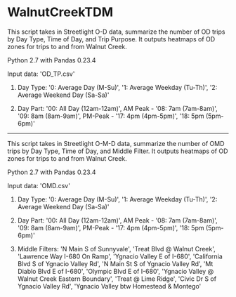 # WalnutCreekTDM
This script takes in Streetlight O-D data, summarize the number of OD trips by Day Type, Time of Day, and Trip Purpose. It outputs heatmaps of OD zones for trips to and from Walnut Creek.

Python 2.7 with Pandas 0.23.4

Input data: 'OD_TP.csv'

1) Day Type: '0: Average Day (M-Su)', '1: Average Weekday (Tu-Th)', '2: Average Weekend Day (Sa-Sa)'

2) Day Part: '00: All Day (12am-12am)', AM Peak - '08: 7am (7am-8am)', '09: 8am (8am-9am)', PM-Peak - '17: 4pm (4pm-5pm)', '18: 5pm (5pm-6pm)'

---

This script takes in Streetlight O-M-D data, summarize the number of OMD trips by Day Type, Time of Day, and Middle Filter.
It outputs heatmaps of OD zones for trips to and from Walnut Creek.

Python 2.7 with Pandas 0.23.4

Input data: 'OMD.csv'


1) Day Type: '0: Average Day (M-Su)', '1: Average Weekday (Tu-Th)', '2: Average Weekend Day (Sa-Sa)'

2) Day Part: '00: All Day (12am-12am)', AM Peak - '08: 7am (7am-8am)', '09: 8am (8am-9am)', PM-Peak - '17: 4pm (4pm-5pm)', '18: 5pm (5pm-6pm)'

3) Middle Filters: 'N Main S of Sunnyvale', 'Treat Blvd @ Walnut Creek', 'Lawrence Way I-680 On Ramp', 'Ygnacio Valley E of I-680', 'California Blvd S of Ygnacio Valley Rd', 'N Main St S of Ygnacio Valley Rd', 'Mt Diablo Blvd E of I-680', 'Olympic Blvd E of I-680', 'Ygnacio Valley @ Walnut Creek Eastern Boundary', 'Treat @ Lime Ridge', 'Civic Dr S of Ygnacio Valley Rd', 'Ygnacio Valley btw Homestead & Montego'
